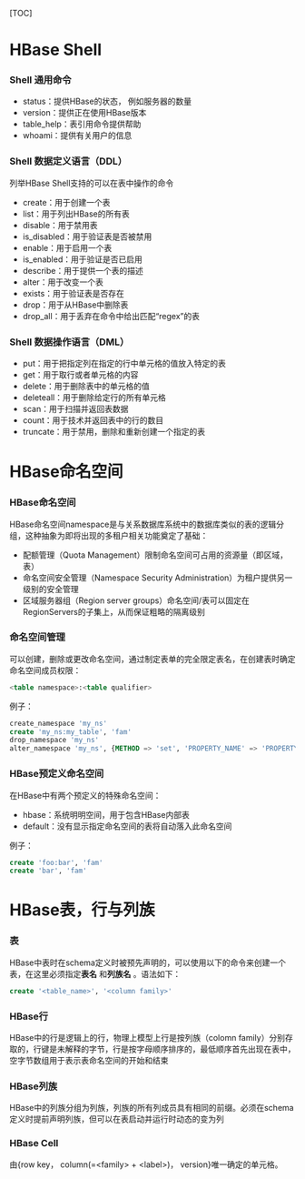 [TOC]

# HBase Shell

### Shell 通用命令

- status：提供HBase的状态， 例如服务器的数量
- version：提供正在使用HBase版本
- table_help：表引用命令提供帮助
- whoami：提供有关用户的信息

### Shell 数据定义语言（DDL）

列举HBase Shell支持的可以在表中操作的命令

- create：用于创建一个表
- list：用于列出HBase的所有表
- disable：用于禁用表
- is_disabled：用于验证表是否被禁用
- enable：用于启用一个表
- is_enabled：用于验证是否已启用
- describe：用于提供一个表的描述
- alter：用于改变一个表
- exists：用于验证表是否存在
- drop：用于从HBase中删除表
- drop_all：用于丢弃在命令中给出匹配“regex”的表

### Shell 数据操作语言（DML）

- put：用于把指定列在指定的行中单元格的值放入特定的表
- get：用于取行或者单元格的内容
- delete：用于删除表中的单元格的值
- deleteall：用于删除给定行的所有单元格
- scan：用于扫描并返回表数据
- count：用于技术并返回表中的行的数目
- truncate：用于禁用，删除和重新创建一个指定的表

# HBase命名空间

### HBase命名空间

HBase命名空间namespace是与关系数据库系统中的数据库类似的表的逻辑分组，这种抽象为即将出现的多租户相关功能奠定了基础：

- 配额管理（Quota Management）限制命名空间可占用的资源量（即区域，表）
- 命名空间安全管理（Namespace Security Administration）为租户提供另一级别的安全管理
- 区域服务器组（Region server groups）命名空间/表可以固定在RegionServers的子集上，从而保证粗略的隔离级别

### 命名空间管理

可以创建，删除或更改命名空间，通过制定表单的完全限定表名，在创建表时确定命名空间成员权限：

``` sql
<table namespace>:<table qualifier>
```

例子：

``` sql
create_namespace 'my_ns'
create 'my_ns:my_table', 'fam'
drop_namespace 'my_ns'
alter_namespace 'my_ns', {METHOD => 'set', 'PROPERTY_NAME' => 'PROPERTY_VALUE'}
```

### HBase预定义命名空间

在HBase中有两个预定义的特殊命名空间：

- hbase：系统明明空间，用于包含HBase内部表
- default：没有显示指定命名空间的表将自动落入此命名空间

例子：

``` sql
create 'foo:bar', 'fam'
create 'bar', 'fam'
```

# HBase表，行与列族

### 表

HBase中表时在schema定义时被预先声明的，可以使用以下的命令来创建一个表，在这里必须指定**表名** 和**列族名** 。语法如下：

``` sql
create '<table_name>', '<column family>'
```

### HBase行

HBase中的行是逻辑上的行，物理上模型上行是按列族（colomn family）分别存取的，行键是未解释的字节，行是按字母顺序排序的，最低顺序首先出现在表中，空字节数组用于表示表命名空间的开始和结束

### HBase列族

HBase中的列族分组为列族，列族的所有列成员具有相同的前缀。必须在schema定义时提前声明列族，但可以在表启动并运行时动态的变为列

### HBase Cell

由{row key， column(=\<family> + \<label>)， version}唯一确定的单元格。